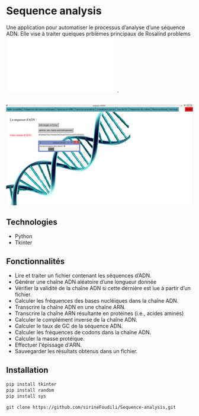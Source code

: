 # Sequence analysis
Une application pour automatiser le processus d’analyse d’une séquence ADN. Elle vise à traiter quelques prblèmes principaux de Rosalind problems ![Rosalind](./doc/rosalind_nymu_bioinformatics_programming_2013.pdf).

## 
![Interface](./Images/Interface.png)
## Technologies
* Python
* Tkinter

## Fonctionnalités 
* Lire et traiter un fichier contenant les séquences d’ADN.
* Générer une chaîne ADN aléatoire d’une longueur donnée
* Vérifier la validité de la chaîne ADN si cette dernière est lue à partir d’un fichier. 
* Calculer les fréquences des bases nucléiques dans la chaîne ADN. 
* Transcrire la chaîne ADN en une chaîne ARN. 
* Transcrire la chaîne ARN résultante en protéines (i.e., acides aminés) 
* Calculer le complément inverse de la chaîne ADN. 
* Calculer le taux de GC de la séquence ADN. 
* Calculer les fréquences de codons dans la chaîne ADN. 
* Calculer la masse protéique. 
* Effectuer l'épissage d'ARN.  
* Sauvegarder les résultats obtenus dans un fichier.

## Installation
```
pip install tkinter
pip install random
pip install sys
```
```
git clone https://github.com/sirineFoudili/Sequence-analysis.git
```
